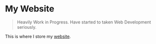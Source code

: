 # My Website

>Heavily Work in Progress. Have started to taken Web Development seriously.

This is where I store my [website](https://jagutierrez.netlify.app/).